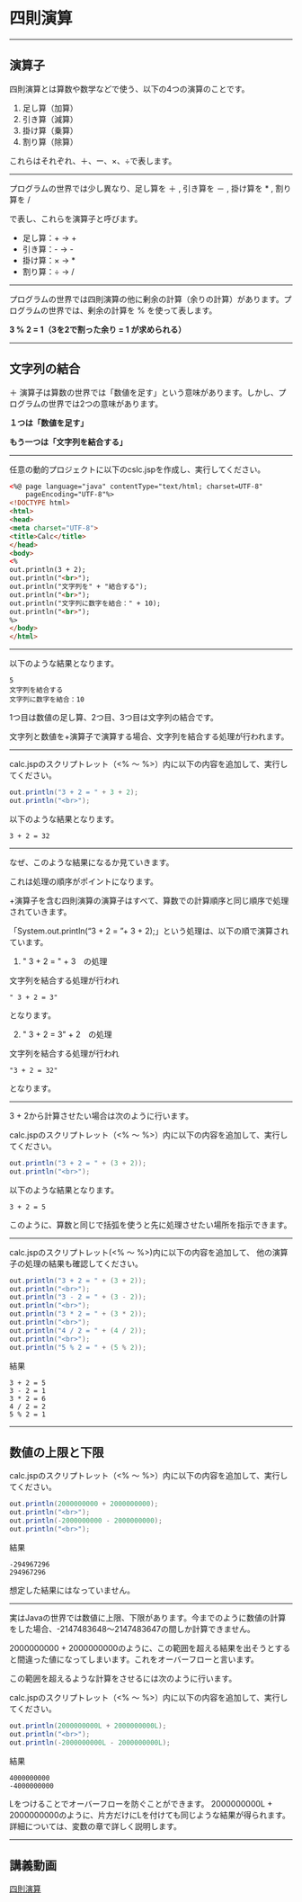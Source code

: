 # 四則演算

---

## 演算子

四則演算とは算数や数学などで使う、以下の4つの演算のことです。

1. 足し算（加算）
2. 引き算（減算）
3. 掛け算（乗算）
4. 割り算（除算）

これらはそれぞれ、＋、ー、×、÷で表します。

---

プログラムの世界では少し異なり、足し算を ＋ , 引き算を － , 掛け算を * , 割り算を /

で表し、これらを演算子と呼びます。

- 足し算：+ → +
- 引き算：- → -
- 掛け算：× → *
- 割り算：÷ → /

---

プログラムの世界では四則演算の他に剰余の計算（余りの計算）があります。プログラムの世界では、剰余の計算を % を使って表します。

**3 % 2 = 1（3を2で割った余り = 1 が求められる）**

---

## 文字列の結合

＋ 演算子は算数の世界では「数値を足す」という意味があります。しかし、プログラムの世界では2つの意味があります。

**１つは「数値を足す」**

**もう一つは「文字列を結合する」**

---

任意の動的プロジェクトに以下のcslc.jspを作成し、実行してください。

```html
<%@ page language="java" contentType="text/html; charset=UTF-8"
    pageEncoding="UTF-8"%>
<!DOCTYPE html>
<html>
<head>
<meta charset="UTF-8">
<title>Calc</title>
</head>
<body>
<%
out.println(3 + 2);
out.println("<br>");
out.println("文字列を" + "結合する");
out.println("<br>");
out.println("文字列に数字を結合：" + 10);
out.println("<br>"); 
%>
</body>
</html>
```

---

以下のような結果となります。

```text
5
文字列を結合する
文字列に数字を結合：10
```

1つ目は数値の足し算、2つ目、3つ目は文字列の結合です。

文字列と数値を+演算子で演算する場合、文字列を結合する処理が行われます。

---

calc.jspのスクリプトレット（<% ～ %>）内に以下の内容を追加して、実行してください。

```java
out.println("3 + 2 = " + 3 + 2);
out.println("<br>");
```

以下のような結果となります。

```text
3 + 2 = 32
```

---

なぜ、このような結果になるか見ていきます。

これは処理の順序がポイントになります。

+演算子を含む四則演算の演算子はすべて、算数での計算順序と同じ順序で処理されていきます。

「System.out.println(“3 + 2 = ”+ 3 + 2);」という処理は、以下の順で演算されています。

1. " 3 + 2 = " + 3　の処理

文字列を結合する処理が行われ

```text
" 3 + 2 = 3"
```

となります。

2. " 3 + 2 = 3" + 2　の処理

文字列を結合する処理が行われ

```text
"3 + 2 = 32"
```

となります。

---

3 + 2から計算させたい場合は次のように行います。

calc.jspのスクリプトレット（<% ～ %>）内に以下の内容を追加して、実行してください。

```java
out.println("3 + 2 = " + (3 + 2));
out.println("<br>");
```

以下のような結果となります。

```text
3 + 2 = 5
```

このように、算数と同じで括弧を使うと先に処理させたい場所を指示できます。

---

calc.jspのスクリプトレット(<% ～ %>)内に以下の内容を追加して、 他の演算子の処理の結果も確認してください。

```java
out.println("3 + 2 = " + (3 + 2));
out.println("<br>");
out.println("3 - 2 = " + (3 - 2));
out.println("<br>");
out.println("3 * 2 = " + (3 * 2));
out.println("<br>");
out.println("4 / 2 = " + (4 / 2));
out.println("<br>");
out.println("5 % 2 = " + (5 % 2));
```

結果

```text
3 + 2 = 5 
3 - 2 = 1 
3 * 2 = 6 
4 / 2 = 2 
5 % 2 = 1
```

---

## 数値の上限と下限

calc.jspのスクリプトレット（<% ～ %>）内に以下の内容を追加して、実行してください。

```java
out.println(2000000000 + 2000000000);
out.println("<br>");
out.println(-2000000000 - 2000000000);
out.println("<br>");
```

結果

```text
-294967296
294967296
```

想定した結果にはなっていません。

---

実はJavaの世界では数値に上限、下限があります。今までのように数値の計算をした場合、-2147483648～2147483647の間しか計算できません。

2000000000 + 2000000000のように、この範囲を超える結果を出そうとすると間違った値になってしまいます。これをオーバーフローと言います。

この範囲を超えるような計算をさせるには次のように行います。

calc.jspのスクリプトレット（<% ～ %>）内に以下の内容を追加して、実行してください。

```java
out.println(2000000000L + 2000000000L);
out.println("<br>");
out.println(-2000000000L - 2000000000L);
```

結果

```text
4000000000
-4000000000
```

Lをつけることでオーバーフローを防ぐことができます。
2000000000L + 2000000000のように、片方だけにLを付けても同じような結果が得られます。詳細については、変数の章で詳しく説明します。

---

## 講義動画

[四則演算](https://youtu.be/mPcwmegqtZc)
